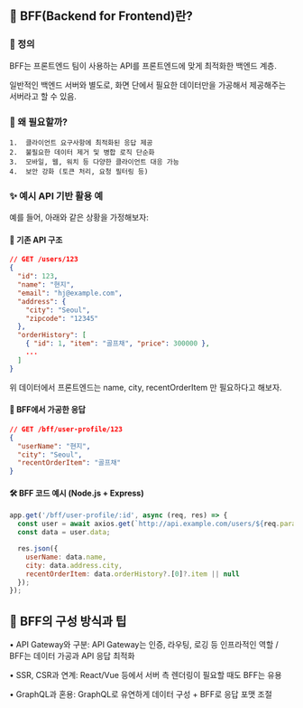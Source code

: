 ## 📌 BFF(Backend for Frontend)란?

### 🔹 정의

BFF는 프론트엔드 팀이 사용하는 API를 프론트엔드에 맞게 최적화한 백엔드 계층.

일반적인 백엔드 서버와 별도로, 화면 단에서 필요한 데이터만을 가공해서 제공해주는 서버라고 할 수 있음.

### 🔹 왜 필요할까?

	1.	클라이언트 요구사항에 최적화된 응답 제공
	2.	불필요한 데이터 제거 및 병합 로직 단순화
	3.	모바일, 웹, 워치 등 다양한 클라이언트 대응 가능
	4.	보안 강화 (토큰 처리, 요청 필터링 등)

### ✨ 예시 API 기반 활용 예

예를 들어, 아래와 같은 상황을 가정해보자:

#### 🎯 기존 API 구조

```Json
// GET /users/123
{
  "id": 123,
  "name": "현지",
  "email": "hj@example.com",
  "address": {
    "city": "Seoul",
    "zipcode": "12345"
  },
  "orderHistory": [
    { "id": 1, "item": "골프채", "price": 300000 },
    ...
  ]
}
```

위 데이터에서 프론트엔드는 name, city, recentOrderItem 만 필요하다고 해보자.

#### 🧠 BFF에서 가공한 응답
```Json
// GET /bff/user-profile/123
{
  "userName": "현지",
  "city": "Seoul",
  "recentOrderItem": "골프채"
}
```

#### 🛠️ BFF 코드 예시 (Node.js + Express)
```javascript
app.get('/bff/user-profile/:id', async (req, res) => {
  const user = await axios.get(`http://api.example.com/users/${req.params.id}`);
  const data = user.data;

  res.json({
    userName: data.name,
    city: data.address.city,
    recentOrderItem: data.orderHistory?.[0]?.item || null
  });
});
```

## 🧩 BFF의 구성 방식과 팁

•	API Gateway와 구분: API Gateway는 인증, 라우팅, 로깅 등 인프라적인 역할 / BFF는 데이터 가공과 API 응답 최적화

•	SSR, CSR과 연계: React/Vue 등에서 서버 측 렌더링이 필요할 때도 BFF는 유용

•	GraphQL과 혼용: GraphQL로 유연하게 데이터 구성 + BFF로 응답 포맷 조절
